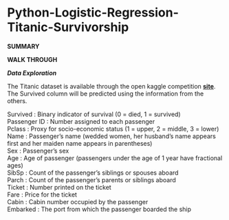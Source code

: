 # Python-Logistic-Regression-Titanic-Survivorship

**SUMMARY**





**WALK THROUGH**

**_Data Exploration_**

The Titanic dataset is available through the open kaggle competition **[site](https://www.kaggle.com/c/titanic/data)**. The Survived column will be predicted using the information from the others. 

Survived : Binary indicator of survival (0 = died, 1 = survived) <br/>
Passenger ID : Number assigned to each passenger <br/>
Pclass : Proxy for socio-economic status (1 = upper, 2 = middle, 3 = lower) <br/>
Name : Passenger’s name (wedded women, her husband’s name appears first and her maiden name appears in parentheses) <br/>
Sex : Passenger’s sex <br/>
Age : Age of passenger (passengers under the age of 1 year have fractional ages) <br/>
SibSp : Count of the passenger’s siblings or spouses aboard <br/>
Parch : Count of the passenger’s parents or siblings aboard <br/>
Ticket : Number printed on the ticket <br/>
Fare : Price for the ticket<br/>
Cabin : Cabin number occupied by the passenger <br/>
Embarked : The port from which the passenger boarded the ship <br/>

